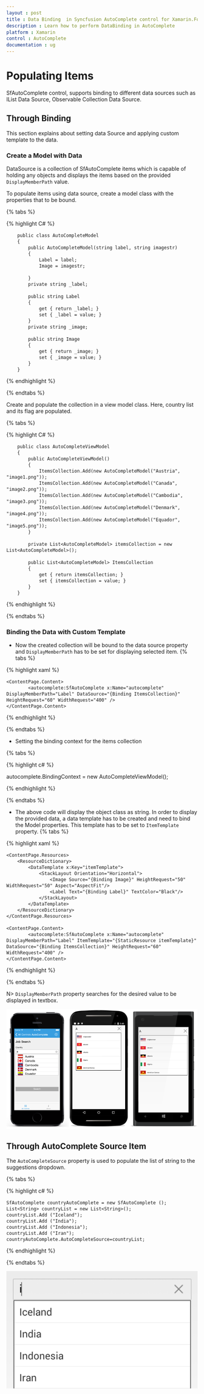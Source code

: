 ```yaml
---
layout : post
title : Data Binding  in Syncfusion AutoComplete control for Xamarin.Forms
description : Learn how to perform DataBinding in AutoComplete
platform : Xamarin
control : AutoComplete
documentation : ug
---
```


# Populating Items

SfAutoComplete control, supports binding to different data sources such as IList Data Source, Observable Collection Data Source. 

## Through Binding

This section explains about setting data Source and applying custom template to the data.

### Create a Model with Data

DataSource is a collection of SfAutoComplete items which is capable of holding any objects and displays the items based on the provided `DisplayMemberPath` value.

To populate items using data source, create a model class with the properties that to be bound.

{% tabs %}

{% highlight C# %}

     	public class AutoCompleteModel
		{
			public AutoCompleteModel(string label, string imagestr)
			{
				Label = label;
				Image = imagestr;

			}
		 	private string _label;

			public string Label
			{
				get { return _label; }
				set { _label = value; }
			}
			private string _image;

			public string Image
			{
				get { return _image; }
				set { _image = value; }
			}
		}

{% endhighlight %}

{% endtabs %}

Create and populate the collection in a view model class. Here, country list and its flag are populated. 

{% tabs %}

{% highlight C# %}

	    public class AutoCompleteViewModel
		{
			public AutoCompleteViewModel()
			{
				ItemsCollection.Add(new AutoCompleteModel("Austria", "image1.png"));
				ItemsCollection.Add(new AutoCompleteModel("Canada",  "image2.png"));
				ItemsCollection.Add(new AutoCompleteModel("Cambodia", "image3.png"));
				ItemsCollection.Add(new AutoCompleteModel("Denmark", "image4.png"));
				ItemsCollection.Add(new AutoCompleteModel("Equador", "image5.png"));
			}

			private List<AutoCompleteModel> itemsCollection = new List<AutoCompleteModel>();

			public List<AutoCompleteModel> ItemsCollection
			{
				get { return itemsCollection; }
				set { itemsCollection = value; }
			}
		}

{% endhighlight %}

{% endtabs %}


### Binding the Data with Custom Template

* Now the created collection will be bound to the data source property and `DisplayMemberPath` has to be set for displaying selected item.
{% tabs %}

{% highlight xaml %}
	
    <ContentPage.Content>
			<autocomplete:SfAutoComplete x:Name="autocomplete" DisplayMemberPath="Label" DataSource="{Binding ItemsCollection}" HeightRequest="60" WidthRequest="400" />
	</ContentPage.Content>
	
{% endhighlight %}

{% endtabs %}

* Setting the binding context for the items collection

{% tabs %}

{% highlight c# %}

autocomplete.BindingContext = new AutoCompleteViewModel();
	 
{% endhighlight %}

{% endtabs %}

* The above code will display the object class as string. In order to display the provided data, a data template has to be created and need to bind the Model properties. This template has to be set to `ItemTemplate` property.
{% tabs %}

{% highlight xaml %}

	<ContentPage.Resources>
    	<ResourceDictionary>
     	 	<DataTemplate x:Key="itemTemplate">
       	 		<StackLayout Orientation="Horizontal">
        			<Image Source="{Binding Image}" HeightRequest="50" WidthRequest="50" Aspect="AspectFit"/>
            		<Label Text="{Binding Label}" TextColor="Black"/>            
         		</StackLayout>
      		</DataTemplate>
    	</ResourceDictionary>
 	</ContentPage.Resources>
	
    <ContentPage.Content>
			<autocomplete:SfAutoComplete x:Name="autocomplete" DisplayMemberPath="Label" ItemTemplate="{StaticResource itemTemplate}" DataSource="{Binding ItemsCollection}" HeightRequest="60" WidthRequest="400" />
	</ContentPage.Content>
	
{% endhighlight %}

{% endtabs %}

N> `DisplayMemberPath` property searches for the desired value to be displayed in textbox.

![](images/autocompleteitemsource.png)

## Through AutoComplete Source Item

The `AutoCompleteSource` property is used to populate the list of string to the suggestions dropdown.

{% tabs %}
	
{% highlight c# %}

	SfAutoComplete countryAutoComplete = new SfAutoComplete ();
	List<String> countryList = new List<String>(); 
	countryList.Add ("Iceland");
	countryList.Add ("India");
	countryList.Add ("Indonesia");
	countryList.Add ("Iran");
	countryAutoComplete.AutoCompleteSource=countryList;
	 
{% endhighlight %}

{% endtabs %}

	
![](images/autocompletesource.png)